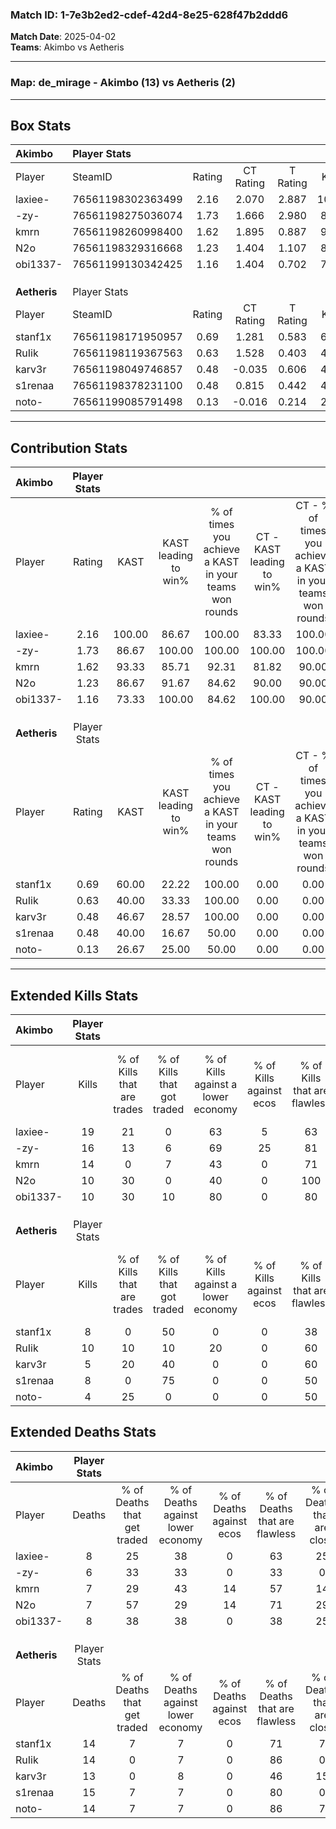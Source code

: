 ### Match ID: 1-7e3b2ed2-cdef-42d4-8e25-628f47b2ddd6  
**Match Date**: 2025-04-02  
**Teams**: Akimbo vs Aetheris  

---  

### **Map**: de_mirage - Akimbo (13) vs Aetheris (2)  
---  

## Box Stats  

| **Akimbo**   | Player Stats      |        |           |          |        |       |       |         |        |      |     |
| :- | :- | :-: | :-: | :-: | :-: | :-: | :-: | :-: | :-: | :-: | :-: |
| Player       | SteamID           | Rating | CT Rating | T Rating |  KAST  |  ADR  | Kills | Assists | Deaths | K/D  | HS% |
| laxiee-      | 76561198302363499 |  2.16  |   2.070   |  2.887   | 100.00 | 155.2 |  19   |    9    |   8    | 2.38 | 57  |
| -zy-         | 76561198275036074 |  1.73  |   1.666   |  2.980   | 86.67  | 95.1  |  16   |    3    |   6    | 2.67 | 56  |
| kmrn         | 76561198260998400 |  1.62  |   1.895   |  0.887   | 93.33  | 90.1  |  14   |    5    |   7    | 2.00 | 64  |
| N2o          | 76561198329316668 |  1.23  |   1.404   |  1.107   | 86.67  | 59.5  |  10   |    3    |   7    | 1.43 | 50  |
| obi1337-     | 76561199130342425 |  1.16  |   1.404   |  0.702   | 73.33  | 74.9  |  10   |    4    |   8    | 1.25 | 50  |
|              |                   |        |           |          |        |       |       |         |        |      |     |
|              |                   |        |           |          |        |       |       |         |        |      |     |
|              |                   |        |           |          |        |       |       |         |        |      |     |
| **Aetheris** | Player Stats      |        |           |          |        |       |       |         |        |      |     |
| Player       | SteamID           | Rating | CT Rating | T Rating |  KAST  |  ADR  | Kills | Assists | Deaths | K/D  | HS% |
| stanf1x      | 76561198171950957 |  0.69  |   1.281   |  0.583   | 60.00  | 65.9  |   8   |    2    |   14   | 0.57 | 62  |
| RuIik        | 76561198119367563 |  0.63  |   1.528   |  0.403   | 40.00  | 61.2  |  10   |    0    |   14   | 0.71 | 50  |
| karv3r       | 76561198049746857 |  0.48  |  -0.035   |  0.606   | 46.67  | 67.5  |   5   |    5    |   13   | 0.38 | 60  |
| s1renaa      | 76561198378231100 |  0.48  |   0.815   |  0.442   | 40.00  | 60.3  |   8   |    1    |   15   | 0.53 | 62  |
| noto-        | 76561199085791498 |  0.13  |  -0.016   |  0.214   | 26.67  | 44.7  |   4   |    0    |   14   | 0.29 | 75  |
---  

## Contribution Stats  

| **Akimbo**   | Player Stats |        |                      |                                                        |                           |                                                             |                          |                                                            |
| :- | :-: | :-: | :-: | :-: | :-: | :-: | :-: | :-: |
| Player       |    Rating    |  KAST  | KAST leading to win% | % of times you achieve a KAST in your teams won rounds | CT - KAST leading to win% | CT - % of times you achieve a KAST in your teams won rounds | T - KAST leading to win% | T - % of times you achieve a KAST in your teams won rounds |
| laxiee-      |     2.16     | 100.00 |        86.67         |                         100.00                         |           83.33           |                           100.00                            |          100.00          |                           100.00                           |
| -zy-         |     1.73     | 86.67  |        100.00        |                         100.00                         |          100.00           |                           100.00                            |          100.00          |                           100.00                           |
| kmrn         |     1.62     | 93.33  |        85.71         |                         92.31                          |           81.82           |                            90.00                            |          100.00          |                           100.00                           |
| N2o          |     1.23     | 86.67  |        91.67         |                         84.62                          |           90.00           |                            90.00                            |          100.00          |                           66.67                            |
| obi1337-     |     1.16     | 73.33  |        100.00        |                         84.62                          |          100.00           |                            90.00                            |          100.00          |                           66.67                            |
|              |              |        |                      |                                                        |                           |                                                             |                          |                                                            |
|              |              |        |                      |                                                        |                           |                                                             |                          |                                                            |
|              |              |        |                      |                                                        |                           |                                                             |                          |                                                            |
| **Aetheris** | Player Stats |        |                      |                                                        |                           |                                                             |                          |                                                            |
| Player       |    Rating    |  KAST  | KAST leading to win% | % of times you achieve a KAST in your teams won rounds | CT - KAST leading to win% | CT - % of times you achieve a KAST in your teams won rounds | T - KAST leading to win% | T - % of times you achieve a KAST in your teams won rounds |
| stanf1x      |     0.69     | 60.00  |        22.22         |                         100.00                         |           0.00            |                            0.00                             |          28.57           |                           100.00                           |
| RuIik        |     0.63     | 40.00  |        33.33         |                         100.00                         |           0.00            |                            0.00                             |          50.00           |                           100.00                           |
| karv3r       |     0.48     | 46.67  |        28.57         |                         100.00                         |           0.00            |                            0.00                             |          33.33           |                           100.00                           |
| s1renaa      |     0.48     | 40.00  |        16.67         |                         50.00                          |           0.00            |                            0.00                             |          25.00           |                           50.00                            |
| noto-        |     0.13     | 26.67  |        25.00         |                         50.00                          |           0.00            |                            0.00                             |          33.33           |                           50.00                            |
---  

## Extended Kills Stats  

| **Akimbo**   | Player Stats |                            |                            |                                    |                         |                              |                                 |                                       |                    |           |
| :- | :-: | :-: | :-: | :-: | :-: | :-: | :-: | :-: | :-: | :-: |
| Player       |    Kills     | % of Kills that are trades | % of Kills that got traded | % of Kills against a lower economy | % of Kills against ecos | % of Kills that are flawless | % of Kills that are close duels | % of Kills that are assisted by flash | Pistol Round Kills | AWP Kills |
| laxiee-      |      19      |             21             |             0              |                 63                 |            5            |              63              |               11                |                   5                   |         0          |     4     |
| -zy-         |      16      |             13             |             6              |                 69                 |           25            |              81              |                6                |                   0                   |         0          |     3     |
| kmrn         |      14      |             0              |             7              |                 43                 |            0            |              71              |                7                |                   0                   |         0          |     0     |
| N2o          |      10      |             30             |             0              |                 40                 |            0            |             100              |                0                |                   0                   |         2          |     2     |
| obi1337-     |      10      |             30             |             10             |                 80                 |            0            |              80              |                0                |                   0                   |         0          |     1     |
|              |              |                            |                            |                                    |                         |                              |                                 |                                       |                    |           |
|              |              |                            |                            |                                    |                         |                              |                                 |                                       |                    |           |
|              |              |                            |                            |                                    |                         |                              |                                 |                                       |                    |           |
| **Aetheris** | Player Stats |                            |                            |                                    |                         |                              |                                 |                                       |                    |           |
| Player       |    Kills     | % of Kills that are trades | % of Kills that got traded | % of Kills against a lower economy | % of Kills against ecos | % of Kills that are flawless | % of Kills that are close duels | % of Kills that are assisted by flash | Pistol Round Kills | AWP Kills |
| stanf1x      |      8       |             0              |             50             |                 0                  |            0            |              38              |               25                |                  13                   |         0          |     1     |
| RuIik        |      10      |             10             |             10             |                 20                 |            0            |              60              |                0                |                  10                   |         4          |     2     |
| karv3r       |      5       |             20             |             40             |                 0                  |            0            |              60              |               20                |                   0                   |         0          |     1     |
| s1renaa      |      8       |             0              |             75             |                 0                  |            0            |              50              |               38                |                  25                   |         1          |     2     |
| noto-        |      4       |             25             |             0              |                 0                  |            0            |              50              |               25                |                   0                   |         0          |     0     |
## Extended Deaths Stats  

| **Akimbo**   | Player Stats |                             |                                   |                          |                               |                            |                           |               |
| :- | :-: | :-: | :-: | :-: | :-: | :-: | :-: | :-: |
| Player       |    Deaths    | % of Deaths that get traded | % of Deaths against lower economy | % of Deaths against ecos | % of Deaths that are flawless | % of Deaths that are close | % of Deaths while blinded | Deaths to AWP |
| laxiee-      |      8       |             25              |                38                 |            0             |              63               |             25             |            13             |       1       |
| -zy-         |      6       |             33              |                33                 |            0             |              33               |             0              |             0             |       1       |
| kmrn         |      7       |             29              |                43                 |            14            |              57               |             14             |             0             |       1       |
| N2o          |      7       |             57              |                29                 |            14            |              71               |             29             |            14             |       2       |
| obi1337-     |      8       |             38              |                38                 |            0             |              38               |             25             |            25             |       0       |
|              |              |                             |                                   |                          |                               |                            |                           |               |
|              |              |                             |                                   |                          |                               |                            |                           |               |
|              |              |                             |                                   |                          |                               |                            |                           |               |
| **Aetheris** | Player Stats |                             |                                   |                          |                               |                            |                           |               |
| Player       |    Deaths    | % of Deaths that get traded | % of Deaths against lower economy | % of Deaths against ecos | % of Deaths that are flawless | % of Deaths that are close | % of Deaths while blinded | Deaths to AWP |
| stanf1x      |      14      |              7              |                 7                 |            0             |              71               |             7              |             0             |       0       |
| RuIik        |      14      |              0              |                 7                 |            0             |              86               |             0              |             7             |       2       |
| karv3r       |      13      |              0              |                 8                 |            0             |              46               |             15             |             0             |       0       |
| s1renaa      |      15      |              7              |                 7                 |            0             |              80               |             0              |             0             |       0       |
| noto-        |      14      |              7              |                 7                 |            0             |              86               |             7              |             0             |       0       |
